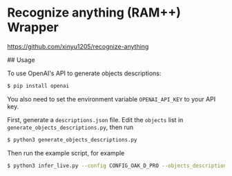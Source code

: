# Recognize anything (RAM++) Wrapper

https://github.com/xinyu1205/recognize-anything

## Usage

To use OpenAI's API to generate objects descriptions:

```bash
$ pip install openai
```

You also need to set the environment variable `OPENAI_API_KEY` to your API key.


First, generate a `descriptions.json` file. Edit the `objects` list in `generate_objects_descriptions.py`, then run 
```bash
$ python3 generate_objects_descriptions.py
```

Then run the example script, for example

```bash
$ python3 infer_live.py --config CONFIG_OAK_D_PRO --objects_descriptions descriptions.json
```









